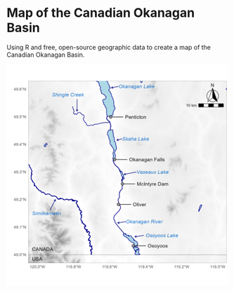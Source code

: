 # Map of the Canadian Okanagan Basin

Using R and free, open-source geographic data to create a map of the Canadian Okanagan Basin.

![oso_map](https://github.com/BradenJudson/okanagan_map/blob/main/plots/oso_map.png?raw=true)
